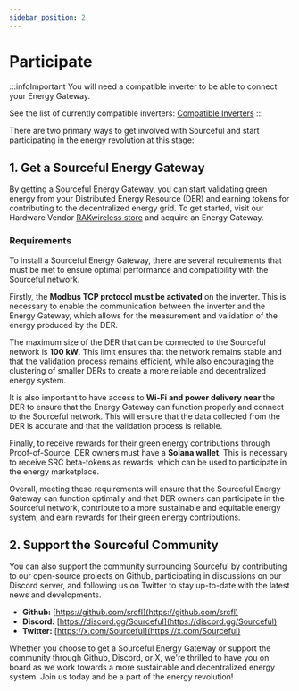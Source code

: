 ```yaml
---
sidebar_position: 2
---
```


# Participate

:::infoImportant
You will need a compatible inverter to be able to connect your Energy Gateway. 

See the list of currently compatible inverters: [Compatible Inverters](https://docs.Sourceful.io/energy-gateway/compatible-inverter/)
:::

There are two primary ways to get involved with Sourceful and start participating in the energy revolution at this stage:

## 1. Get a Sourceful Energy Gateway

By getting a Sourceful Energy Gateway, you can start validating green energy from your Distributed Energy Resource (DER) and earning tokens for contributing to the decentralized energy grid. To get started, visit our Hardware Vendor [RAKwireless store](https://store.rakwireless.com/products/Sourceful-energy-gateway) and acquire an Energy Gateway. 

### Requirements

To install a Sourceful Energy Gateway, there are several requirements that must be met to ensure optimal performance and compatibility with the Sourceful network.

Firstly, the **Modbus TCP protocol must be activated** on the inverter. This is necessary to enable the communication between the inverter and the Energy Gateway, which allows for the measurement and validation of the energy produced by the DER.

The maximum size of the DER that can be connected to the Sourceful network is **100 kW**. This limit ensures that the network remains stable and that the validation process remains efficient, while also encouraging the clustering of smaller DERs to create a more reliable and decentralized energy system.

It is also important to have access to **Wi-Fi and power delivery near** the DER to ensure that the Energy Gateway can function properly and connect to the Sourceful network. This will ensure that the data collected from the DER is accurate and that the validation process is reliable.

Finally, to receive rewards for their green energy contributions through Proof-of-Source, DER owners must have a **Solana wallet**. This is necessary to receive SRC beta-tokens as rewards, which can be used to participate in the energy marketplace.

Overall, meeting these requirements will ensure that the Sourceful Energy Gateway can function optimally and that DER owners can participate in the Sourceful network, contribute to a more sustainable and equitable energy system, and earn rewards for their green energy contributions.

## 2. Support the Sourceful Community

You can also support the community surrounding Sourceful by contributing to our open-source projects on Github, participating in discussions on our Discord server, and following us on Twitter to stay up-to-date with the latest news and developments. 

- **Github:** [https://github.com/srcfl](https://github.com/srcfl)
- **Discord:** [https://discord.gg/Sourceful](https://discord.gg/Sourceful)
- **Twitter:** [https://x.com/Sourceful](https://x.com/Sourceful)

Whether you choose to get a Sourceful Energy Gateway or support the community through Github, Discord, or X, we're thrilled to have you on board as we work towards a more sustainable and decentralized energy system. Join us today and be a part of the energy revolution!
